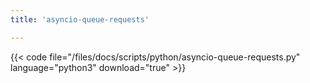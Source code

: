 ```yaml
---
title: 'asyncio-queue-requests'

---
```


{{< code file="/files/docs/scripts/python/asyncio-queue-requests.py" language="python3" download="true" >}}
